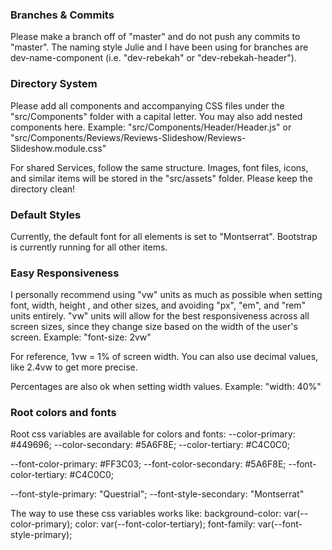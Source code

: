 ### Branches & Commits
Please make a branch off of  "master" and do not push any commits to "master".
The naming style Julie and I have been using for branches are dev-name-component (i.e. "dev-rebekah" or "dev-rebekah-header").


### Directory System
Please add all components and accompanying CSS files under the "src/Components" folder with a capital letter. You may also add nested components here.
Example: "src/Components/Header/Header.js" or "src/Components/Reviews/Reviews-Slideshow/Reviews-Slideshow.module.css"

For shared Services, follow the same structure.
Images, font files, icons, and similar items will be stored in the "src/assets" folder.
Please keep the directory clean!


### Default Styles
Currently, the default font for all elements is set to "Montserrat".
Bootstrap is currently running for all other items.


### Easy Responsiveness
I personally recommend using "vw" units as much as possible when setting font, width, height , and other sizes, and avoiding "px", "em", and "rem" units entirely. "vw" units will allow for the best responsiveness across all screen sizes, since they change size based on the width of the user's screen.
Example: "font-size: 2vw"

For reference, 1vw = 1% of screen width. You can also use decimal values, like 2.4vw to get more precise.

Percentages are also ok when setting width values. Example: "width: 40%"


### Root colors and fonts
Root css variables are available for colors and fonts:
  --color-primary: #449696;
  --color-secondary: #5A6F8E;
  --color-tertiary: #C4C0C0;

  --font-color-primary: #FF3C03;
  --font-color-secondary: #5A6F8E;
  --font-color-tertiary: #C4C0C0;

  --font-style-primary: "Questrial";
  --font-style-secondary: "Montserrat"

The way to use these css variables works like:
background-color: var(--color-primary);
color: var(--font-color-tertiary);
font-family: var(--font-style-primary);
